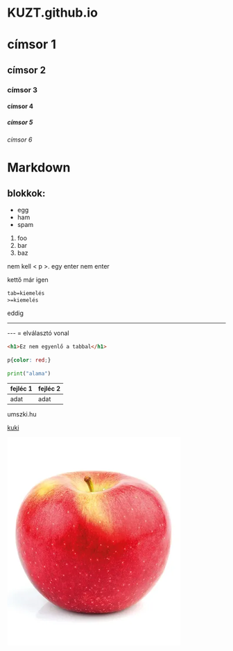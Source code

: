 # KUZT.github.io

# címsor 1
## címsor 2
### címsor 3
#### címsor 4
##### címsor 5
###### címsor 6
#
# Markdown

## blokkok:
- egg
- ham
- spam

1. foo
1. bar
1. baz

nem kell < p >.
egy enter nem enter

kettő már igen

    tab=kiemelés
    >=kiemelés
eddig

---
--- = elválasztó vonal

```html
<h1>Ez nem egyenlő a tabbal</h1>
```

```css
p{color: red;}
```
```python
print("alama")
```

fejléc 1 | fejléc 2
---------|---------
adat | adat | kuki

umszki.hu

[kuki](umszki.hu)

![womp](160320.webp)
